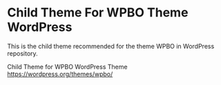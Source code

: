 # Child Theme For WPBO Theme WordPress

This is the child theme recommended for the theme WPBO in WordPress repository.

Child Theme for WPBO WordPress Theme https://wordpress.org/themes/wpbo/
